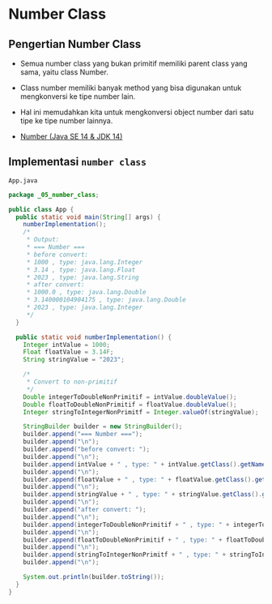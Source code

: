# Number Class

## Pengertian Number Class

- Semua number class yang bukan primitif memiliki parent class yang sama, yaitu class Number.

- Class number memiliki banyak method yang bisa digunakan untuk mengkonversi ke tipe number lain.

- Hal ini memudahkan kita untuk mengkonversi object number dari satu tipe ke tipe number lainnya.

- [Number (Java SE 14 &amp; JDK 14)](https://docs.oracle.com/en/java/javase/14/docs/api/java.base/java/lang/Number.html)

## Implementasi `number class`

`App.java`

```java
package _05_number_class;

public class App {
  public static void main(String[] args) {
    numberImplementation();
    /*
     * Output:
     * === Number ===
     * before convert:
     * 1000 , type: java.lang.Integer
     * 3.14 , type: java.lang.Float
     * 2023 , type: java.lang.String
     * after convert:
     * 1000.0 , type: java.lang.Double
     * 3.140000104904175 , type: java.lang.Double
     * 2023 , type: java.lang.Integer
     */
  }

  public static void numberImplementation() {
    Integer intValue = 1000;
    Float floatValue = 3.14F;
    String stringValue = "2023";

    /*
     * Convert to non-primitif
     */
    Double integerToDoubleNonPrimitif = intValue.doubleValue();
    Double floatToDoubleNonPrimitif = floatValue.doubleValue();
    Integer stringToIntegerNonPrimitf = Integer.valueOf(stringValue);

    StringBuilder builder = new StringBuilder();
    builder.append("=== Number ===");
    builder.append("\n");
    builder.append("before convert: ");
    builder.append("\n");
    builder.append(intValue + " , type: " + intValue.getClass().getName());
    builder.append("\n");
    builder.append(floatValue + " , type: " + floatValue.getClass().getName());
    builder.append("\n");
    builder.append(stringValue + " , type: " + stringValue.getClass().getName());
    builder.append("\n");
    builder.append("after convert: ");
    builder.append("\n");
    builder.append(integerToDoubleNonPrimitif + " , type: " + integerToDoubleNonPrimitif.getClass().getName());
    builder.append("\n");
    builder.append(floatToDoubleNonPrimitif + " , type: " + floatToDoubleNonPrimitif.getClass().getName());
    builder.append("\n");
    builder.append(stringToIntegerNonPrimitf + " , type: " + stringToIntegerNonPrimitf.getClass().getName());
    builder.append("\n");

    System.out.println(builder.toString());
  }
}

```
